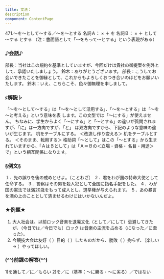 ```yaml
---
title: 文法：
description
component: ContentPage
---
```



471.～を～として～する／～を～とする
名詞Ａ： × ＋ を 名詞Ｂ： × ＋ として～する
とする
（注：書面語として「～をもって～とする」という表現がある）
### ♪会話♪
部長：当社はこの規約を基準としていますが、今回だけは貴社の御提案を例外として、承認いたしましょう。 鈴木：ありがとうございます。 部長：こうしてお会いできたことを御縁として、これからもよろしくおつき合いのほどをお願いいたします。 鈴木：いえ、こちらこそ、色々御無理を申しまして。
### ♯解説♭
「～を～として～する」は「～を～として活用する」、「～を～とする」は「～を～と考える」という意味を表 します。この文型では「～にする」が使えません。
ちなみに、学生からよく「～にする」と「～とする」の違いが質問されますが、「に」は一方向ですが、「と」 は双方向ですから、下記のような意味の違いが生じます。
机をテーブルにする。 ＜改造し作り変える＞ 机をテーブルとする。 ＜そのまま、転用する＞
格助詞「～として」はこの「～とする」から生まれていますから、「ＡはＢとして」は「Ａ＝Ｂの＜立場・資格・ 名目・用途＞で」という相互関係になります。
### §例文§
１．先の誤りを後の戒めとせよ。（ことわざ）
２．君をわが国の特命大使として任命する。
３．警察はその男を殺人犯として全国に指名手配をした。
４．わが国の憲法では満20歳をもって成人とし、選挙権が与えられます。
５．あの暴言を酒の上のこととして済ませるわけにはいかないんだよ。
### ★例題★
1) 大人社会は、以前ロック音楽を退廃文化（として／にして）忌避してきたが、（今日では／今日でも）ロック
は音楽の主流を占める（になった／に至った）。    
2) 今競技大会は友好（ ）目的（ ）したものだから、勝敗（ ）拘らず、（楽しい→ ）やってほしい。
### (^^)前課の解答(^^)
1)を通して／に／もらい
2)を／に（基準：～に勝る・～に劣る）／ではない

